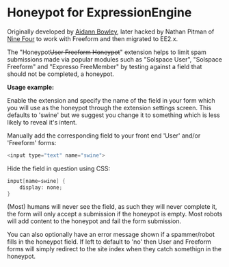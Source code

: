 Honeypot for ExpressionEngine
===========================================
Originally developed by <a href="http://bridgingunit.com">Aidann Bowley</a>, later hacked by Nathan Pitman of <a href="http://github.com/ninefour">Nine Four</a> to work with Freeform and then migrated to EE2.x.

The "Honeypot<s>User Freeform Honeypot</s>" extension helps to limit spam submissions made via popular modules such as "Solspace User", "Solspace Freeform" and "Expresso FreeMember" by testing against a field that should not be completed, a honeypot.


<b>Usage example:</b>

Enable the extension and specify the name of the field in your form which you will use as the honeypot through the extension settings screen. This defaults to 'swine' but we suggest you change it to something which is less likely to reveal it's intent.

Manually add the corresponding field to your front end 'User' and/or 'Freeform' forms:

```c
<input type="text" name="swine">
```
Hide the field in question using CSS:

```c
input[name=swine] {
	display: none;
}
```

(Most) humans will never see the field, as such they will never complete it, the form will only accept a submission if the honeypot is empty. Most robots will add content to the honeypot and fail the form submission.

You can also optionally  have an error message shown if a spammer/robot fills in the honeypot field. If left to default to 'no' then User and Freeform forms will simply redirect to the site index when they catch somethign in the honeypot.
